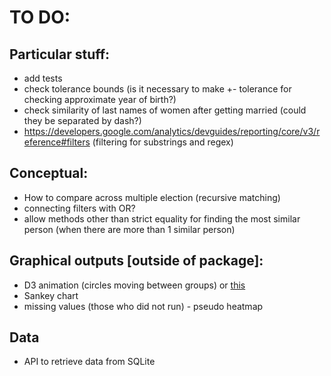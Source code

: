 # TO DO:

## Particular stuff:  

* add tests
* check tolerance bounds (is it necessary to make +- tolerance for checking approximate year of birth?)
* check similarity of last names of women after getting married (could they be separated by dash?)
* https://developers.google.com/analytics/devguides/reporting/core/v3/reference#filters (filtering for substrings and regex)

## Conceptual:

* How to compare across multiple election (recursive matching) 
* connecting filters with OR?
* allow methods other than strict equality for finding the most similar person (when there are more than 1 similar person)

## Graphical outputs [outside of package]:

* D3 animation (circles moving between groups) or [this](https://www.hvitfeldt.me/2018/03/recreate-sankey-flow-chart/)
* Sankey chart
* missing values (those who did not run) - pseudo heatmap

## Data
* API to retrieve data from SQLite
